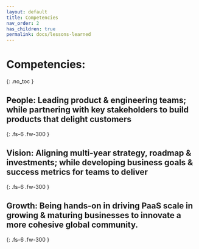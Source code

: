 ```yaml
---
layout: default
title: Competencies
nav_order: 2
has_children: true
permalink: docs/lessons-learned
---
```


# **Competencies:**
{: .no_toc }

## **People:** Leading product & engineering teams; while partnering with key stakeholders to build products that delight customers
{: .fs-6 .fw-300 }

## **Vision:** Aligning multi-year strategy, roadmap & investments; while developing business goals & success metrics for teams to deliver
{: .fs-6 .fw-300 }

## **Growth:** Being hands-on in driving PaaS scale in growing & maturing businesses to innovate a more cohesive global community.
{: .fs-6 .fw-300 }